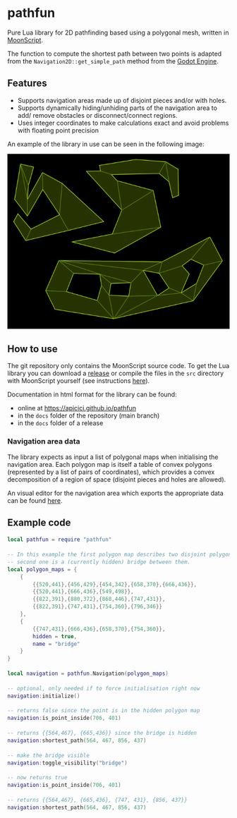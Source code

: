# pathfun

Pure Lua library for 2D pathfinding based using a polygonal mesh, written in [MoonScript](https://moonscript.org/).

The function to compute the shortest path between two points is adapted from the `Navigation2D::get_simple_path` method from the [Godot Engine](https://godotengine.org/).

## Features
- Supports navigation areas made up of disjoint pieces and/or with holes.
- Supports dynamically hiding/unhiding parts of the navigation area to add/	remove obstacles or disconnect/connect regions.
- Uses integer coordinates to make calculations exact and avoid problems with floating point precision

An example of the library in use can be seen in the following image:

![Animation showing the pathfinding algorithm in use.](example.gif)

## How to use

The git repository only contains the MoonScript source code. To get the Lua library you can download a [release](https://github.com/apicici/pathfun/releases) or compile the files in the `src` directory with MoonScript yourself (see instructions [here](https://leafo.net/posts/getting_started_with_moonscript.html#creating-programs/compiling-and-running)).

Documentation in html format for the library can be found:

- online at https://apicici.github.io/pathfun
- in the `docs` folder of the repository (main branch)
- in the `docs` folder of a release

### Navigation area data

The library expects as input a list of polygonal maps when initialising the navigation area.
Each polygon map is itself a table of convex polygons (represented by a list of pairs of coordinates), which provides a convex decomposition of a region of space (disjoint pieces and holes are allowed).

An visual editor for the navigation area which exports the appropriate data can be found [here](https://github.com/apicici/pathfun-editor).

## Example code

```lua
local pathfun = require "pathfun"

-- In this example the first polygon map describes two disjoint polygons, while the
-- second one is a (currently hidden) bridge between them.
local polygon_maps = {
    {
        {{520,441},{456,429},{454,342},{658,370},{666,436}},
        {{520,441},{666,436},{549,498}},
        {{822,391},{880,372},{868,446},{747,431}},
        {{822,391},{747,431},{754,360},{796,346}}
    },
    {
        {{747,431},{666,436},{658,370},{754,360}},
        hidden = true,
        name = "bridge"
    }
}

local navigation = pathfun.Navigation(polygon_maps)

-- optional, only needed if to force initialisation right now
navigation:initialize()

-- returns false since the point is in the hidden polygon map
navigation:is_point_inside(706, 401)

-- returns {{564,467}, {665,436}} since the bridge is hidden
navigation:shortest_path(564, 467, 856, 437)

-- make the bridge visible
navigation:toggle_visibility("bridge")

-- now returns true
navigation:is_point_inside(706, 401)

-- returns {{564,467}, {665,436}, {747, 431}, {856, 437}}
navigation:shortest_path(564, 467, 856, 437)
```